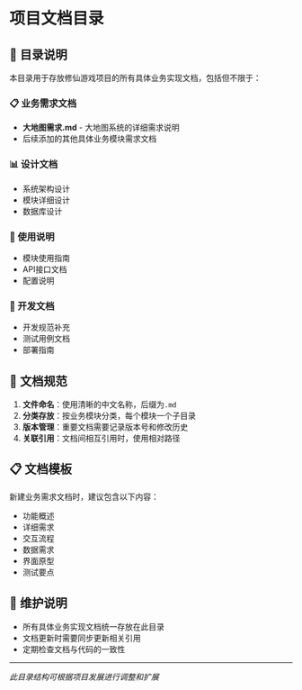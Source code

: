 # 项目文档目录

## 📁 目录说明

本目录用于存放修仙游戏项目的所有具体业务实现文档，包括但不限于：

### 📋 业务需求文档
- **大地图需求.md** - 大地图系统的详细需求说明
- 后续添加的其他具体业务模块需求文档

### 📊 设计文档
- 系统架构设计
- 模块详细设计
- 数据库设计

### 📖 使用说明
- 模块使用指南
- API接口文档
- 配置说明

### 🔧 开发文档
- 开发规范补充
- 测试用例文档
- 部署指南

## 🎯 文档规范

1. **文件命名**：使用清晰的中文名称，后缀为`.md`
2. **分类存放**：按业务模块分类，每个模块一个子目录
3. **版本管理**：重要文档需要记录版本号和修改历史
4. **关联引用**：文档间相互引用时，使用相对路径

## 📋 文档模板

新建业务需求文档时，建议包含以下内容：
- 功能概述
- 详细需求
- 交互流程
- 数据需求
- 界面原型
- 测试要点

## 🔄 维护说明

- 所有具体业务实现文档统一存放在此目录
- 文档更新时需要同步更新相关引用
- 定期检查文档与代码的一致性

---
*此目录结构可根据项目发展进行调整和扩展*